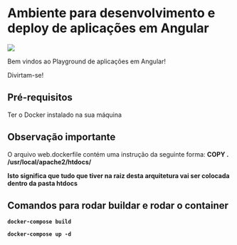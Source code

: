 # Ambiente para desenvolvimento e deploy de aplicações em Angular

<img src="https://devporai.com.br/wp-content/uploads/2020/06/Copy-of-Copy-of-Travel-Photography.png"/>

<p>Bem vindos ao Playground de aplicações em Angular!</p>
<p>Divirtam-se!</p>

## Pré-requisitos
<p>Ter o Docker instalado na sua máquina</p>

## Observação importante
<p>O arquivo web.dockerfile contém uma instrução da seguinte forma: <b>COPY . /usr/local/apache2/htdocs/<b></p>
<p>Isto significa que tudo que tiver na raiz desta arquitetura vai ser colocada dentro da pasta htdocs</p>

## Comandos para rodar buildar e rodar o container
```
docker-compose build
```
```
docker-compose up -d
```

